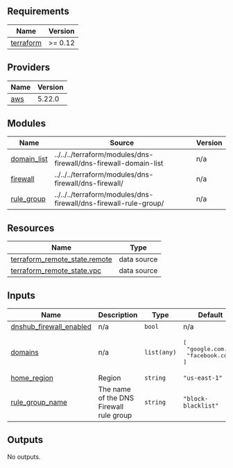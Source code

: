 ## Requirements

| Name | Version |
|------|---------|
| <a name="requirement_terraform"></a> [terraform](#requirement\_terraform) | >= 0.12 |

## Providers

| Name | Version |
|------|---------|
| <a name="provider_aws"></a> [aws](#provider\_aws) | 5.22.0 |

## Modules

| Name | Source | Version |
|------|--------|---------|
| <a name="module_domain_list"></a> [domain\_list](#module\_domain\_list) | ../../../terraform/modules/dns-firewall/dns-firewall-domain-list | n/a |
| <a name="module_firewall"></a> [firewall](#module\_firewall) | ../../../terraform/modules/dns-firewall/dns-firewall/ | n/a |
| <a name="module_rule_group"></a> [rule\_group](#module\_rule\_group) | ../../../terraform/modules/dns-firewall/dns-firewall-rule-group/ | n/a |

## Resources

| Name | Type |
|------|------|
| [terraform_remote_state.remote](https://registry.terraform.io/providers/hashicorp/terraform/latest/docs/data-sources/remote_state) | data source |
| [terraform_remote_state.vpc](https://registry.terraform.io/providers/hashicorp/terraform/latest/docs/data-sources/remote_state) | data source |

## Inputs

| Name | Description | Type | Default | Required |
|------|-------------|------|---------|:--------:|
| <a name="input_dnshub_firewall_enabled"></a> [dnshub\_firewall\_enabled](#input\_dnshub\_firewall\_enabled) | n/a | `bool` | n/a | yes |
| <a name="input_domains"></a> [domains](#input\_domains) | n/a | `list(any)` | <pre>[<br>  "google.com.",<br>  "facebook.com."<br>]</pre> | no |
| <a name="input_home_region"></a> [home\_region](#input\_home\_region) | Region | `string` | `"us-east-1"` | no |
| <a name="input_rule_group_name"></a> [rule\_group\_name](#input\_rule\_group\_name) | The name of the DNS Firewall rule group | `string` | `"block-blacklist"` | no |

## Outputs

No outputs.